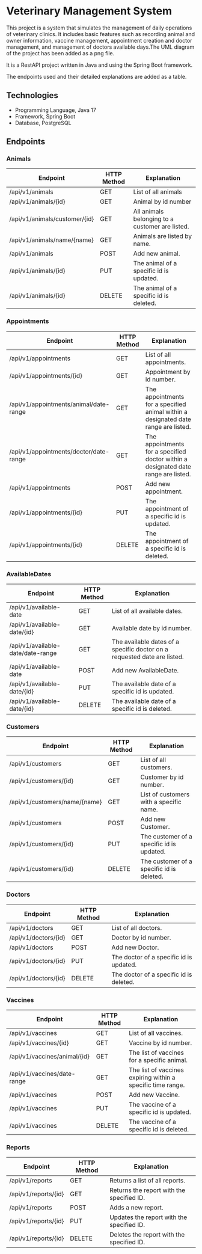 # Veterinary Management System
This project is a system that simulates the management of daily operations of veterinary clinics. It includes basic 
features such as recording animal and owner information, vaccine management, appointment creation and doctor 
management, and management of doctors available days.The UML diagram of the project has been added as a png file.

It is a RestAPI project written in Java and using the Spring Boot framework.

The endpoints used and their detailed explanations are added as a table.

## Technologies
* Programming Language, Java 17
* Framework, Spring Boot
* Database, PostgreSQL

## Endpoints
### Animals
| Endpoint                      | HTTP Method | Explanation                                     |
|-------------------------------|-------------|-------------------------------------------------|
| /api/v1/animals               | GET         | List of all animals                             |
| /api/v1/animals/{id}          | GET         | Animal by id number                             |
| /api/v1/animals/customer/{id} | GET         | All animals belonging to a customer are listed. |
| /api/v1/animals/name/{name}   | GET         | Animals are listed by name.                     |
| /api/v1/animals               | POST        | Add new animal.                                 |
| /api/v1/animals/{id}          | PUT         | The animal of a specific id is updated.         |
| /api/v1/animals/{id}          | DELETE      | The animal of a specific id is deleted.         |

### Appointments
| Endpoint                               | HTTP Method  | Explanation                                                                        |
|----------------------------------------|--------------|------------------------------------------------------------------------------------|
| /api/v1/appointments                   | GET          | List of all appointments.                                                          |
| /api/v1/appointments/{id}              | GET          | Appointment by id number.                                                          |
| /api/v1/appointments/animal/date-range | GET          | The appointments for a specified animal within a designated date range are listed. |
| /api/v1/appointments/doctor/date-range | GET          | The appointments for a specified doctor within a designated date range are listed. |
| /api/v1/appointments                   | POST         | Add new appointment.                                                               |
| /api/v1/appointments/{id}              | PUT          | The appointment of a specific id is updated.                                       |
| /api/v1/appointments/{id}              | DELETE       | The appointment of a specific id is deleted.                                       |

### AvailableDates
| Endpoint                          | HTTP Method | Explanation                                                              |
|-----------------------------------|-------------|--------------------------------------------------------------------------|
| /api/v1/available-date            | GET         | List of all available dates.                                             |
| /api/v1/available-date/{id}       | GET         | Available date by id number.                                             |
| /api/v1/available-date/date-range | GET         | The available dates of a specific doctor on a requested date are listed. |
| /api/v1/available-date            | POST        | Add new AvailableDate.                                                   |
| /api/v1/available-date/{id}       | PUT         | The available date of a specific id is updated.                          |
| /api/v1/available-date/{id}       | DELETE      | The available date of a specific id is deleted.                          |

### Customers
| Endpoint                      | HTTP Method | Explanation                               |
|-------------------------------|-------------|-------------------------------------------|
| /api/v1/customers             | GET         | List of all customers.                    |
| /api/v1/customers/{id}        | GET         | Customer by id number.                    |
| /api/v1/customers/name/{name} | GET         | List of customers with a specific name.   |
| /api/v1/customers             | POST        | Add new Customer.                         |
| /api/v1/customers/{id}        | PUT         | The customer of a specific id is updated. |
| /api/v1/customers/{id}        | DELETE      | The customer of a specific id is deleted. |

### Doctors
| Endpoint             | HTTP Method | Explanation                             |
|----------------------|-------------|-----------------------------------------|
| /api/v1/doctors      | GET         | List of all doctors.                    |
| /api/v1/doctors/{id} | GET         | Doctor by id number.                    |
| /api/v1/doctors      | POST        | Add new Doctor.                         |
| /api/v1/doctors/{id} | PUT         | The doctor of a specific id is updated. |
| /api/v1/doctors/{id} | DELETE      | The doctor of a specific id is deleted. |

### Vaccines
| Endpoint                     | HTTP Method | Explanation                                                 |
|------------------------------|-------------|-------------------------------------------------------------|
| /api/v1/vaccines             | GET         | List of all vaccines.                                       |
| /api/v1/vaccines/{id}        | GET         | Vaccine by id number.                                       |
| /api/v1/vaccines/animal/{id} | GET         | The list of vaccines for a specific animal.                 |
| /api/v1/vaccines/date-range  | GET         | The list of vaccines expiring within a specific time range. |
| /api/v1/vaccines             | POST        | Add new Vaccine.                                            |
| /api/v1/vaccines             | PUT         | The vaccine of a specific id is updated.                    |
| /api/v1/vaccines             | DELETE      | The vaccine of a specific id is deleted.                    |


### Reports
| Endpoint               | HTTP Method | Explanation                                  |
|------------------------|-------------|----------------------------------------------|
| /api/v1/reports        | GET         | Returns a list of all reports.               |
| /api/v1/reports/{id}   | GET         | Returns the report with the specified ID.    |
| /api/v1/reports        | POST        | Adds a new report.                           |
| /api/v1/reports/{id}   | PUT         | Updates the report with the specified ID.    |
| /api/v1/reports/{id}   | DELETE      | Deletes the report with the specified ID.    |
